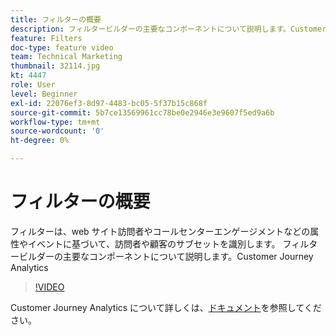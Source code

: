 ```yaml
---
title: フィルターの概要
description: フィルタービルダーの主要なコンポーネントについて説明します。Customer Journey Analytics
feature: Filters
doc-type: feature video
team: Technical Marketing
thumbnail: 32114.jpg
kt: 4447
role: User
level: Beginner
exl-id: 22076ef3-8d97-4483-bc05-5f37b15c868f
source-git-commit: 5b7ce13569961cc78be0e2946e3e9607f5ed9a6b
workflow-type: tm+mt
source-wordcount: '0'
ht-degree: 0%

---
```


# フィルターの概要

フィルターは、web サイト訪問者やコールセンターエンゲージメントなどの属性やイベントに基づいて、訪問者や顧客のサブセットを識別します。 フィルタービルダーの主要なコンポーネントについて説明します。Customer Journey Analytics

>[!VIDEO](https://video.tv.adobe.com/v/32114/?quality=12&learn=on)

Customer Journey Analytics について詳しくは、[ドキュメント](https://experienceleague.adobe.com/docs/analytics-platform/using/cja-components/cja-filters/filters-overview.html?lang=ja)を参照してください。
